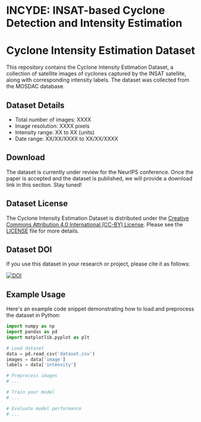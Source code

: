 # INCYDE: INSAT-based Cyclone Detection and Intensity Estimation


# Cyclone Intensity Estimation Dataset

This repository contains the Cyclone Intensity Estimation Dataset, a collection of satellite images of cyclones captured by the INSAT satellite, along with corresponding intensity labels. The dataset was collected from the MOSDAC database.

## Dataset Details

- Total number of images: XXXX
- Image resolution: XXXX pixels
- Intensity range: XX to XX (units)
- Date range: XX/XX/XXXX to XX/XX/XXXX

## Download

The dataset is currently under review for the NeurIPS conference. Once the paper is accepted and the dataset is published, we will provide a download link in this section. Stay tuned!

## Dataset License

The Cyclone Intensity Estimation Dataset is distributed under the [Creative Commons Attribution 4.0 International (CC-BY) License](https://creativecommons.org/licenses/by/4.0/). Please see the [LICENSE](LICENSE) file for more details.

## Dataset DOI

If you use this dataset in your research or project, please cite it as follows:

[![DOI](https://zenodo.org/badge/DOI/10.1234/zenodo.123456789.svg)](https://doi.org/10.5281/zenodo.8015331)

## Example Usage

Here's an example code snippet demonstrating how to load and preprocess the dataset in Python:

```python
import numpy as np
import pandas as pd
import matplotlib.pyplot as plt

# Load dataset
data = pd.read_csv('dataset.csv')
images = data['image']
labels = data['intensity']

# Preprocess images
# ...

# Train your model
# ...

# Evaluate model performance
# ...
```
